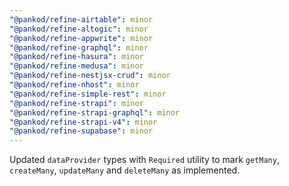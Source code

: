 ```yaml
---
"@pankod/refine-airtable": minor
"@pankod/refine-altogic": minor
"@pankod/refine-appwrite": minor
"@pankod/refine-graphql": minor
"@pankod/refine-hasura": minor
"@pankod/refine-medusa": minor
"@pankod/refine-nestjsx-crud": minor
"@pankod/refine-nhost": minor
"@pankod/refine-simple-rest": minor
"@pankod/refine-strapi": minor
"@pankod/refine-strapi-graphql": minor
"@pankod/refine-strapi-v4": minor
"@pankod/refine-supabase": minor
---
```


Updated `dataProvider` types with `Required` utility to mark `getMany`, `createMany`, `updateMany` and `deleteMany` as implemented.
